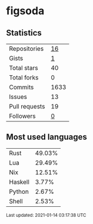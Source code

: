 # figsoda


## Statistics

<table>
    <tr>
        <td>Repositories</td>
        <td><a href="https://github.com/figsoda?tab=repositories">16</a></td>
    </tr>
    <tr>
        <td>Gists</td>
        <td><a href="https://gist.github.com/figsoda">1</a></td>
    </tr>
    <tr>
        <td>Total stars</td>
        <td>40</td>
    </tr>
    <tr>
        <td>Total forks</td>
        <td>0</td>
    </tr>
    <tr>
        <td>Commits</td>
        <td>1633</td>
    </tr>
    <tr>
        <td>Issues</td>
        <td>13</td>
    </tr>
    <tr>
        <td>Pull requests</td>
        <td>19</td>
    </tr>
    <tr>
        <td>Followers</td>
        <td><a href="https://github.com/figsoda?tab=followers">0</a></td>
    </tr>
</table>


## Most used languages

<table>
<tr><td>Rust</td><td>49.03%</td></tr>
<tr><td>Lua</td><td>29.49%</td></tr>
<tr><td>Nix</td><td>12.51%</td></tr>
<tr><td>Haskell</td><td>3.77%</td></tr>
<tr><td>Python</td><td>2.67%</td></tr>
<tr><td>Shell</td><td>2.53%</td></tr>
</table>


<sub>Last updated: 2021-01-14 03:17:38 UTC</sub>

